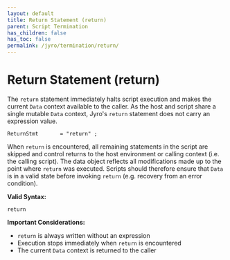 ```yaml
---
layout: default
title: Return Statement (return)
parent: Script Termination
has_children: false
has_toc: false
permalink: /jyro/termination/return/
---
```


# Return Statement (return)

The `return` statement immediately halts script execution and makes the current `Data` context available to the caller. As the host and script share a single mutable `Data` context, Jyro's `return` statement does not carry an expression value.

```
ReturnStmt       = "return" ;
```

When `return` is encountered, all remaining statements in the script are skipped and control returns to the host environment or calling context (i.e. the calling script). The data object reflects all modifications made up to the point where `return` was executed. Scripts should therefore ensure that `Data` is in a valid state before invoking `return` (e.g. recovery from an error condition).

**Valid Syntax:**
```jyro
return
```

**Important Considerations:**
- `return` is always written without an expression
- Execution stops immediately when `return` is encountered
- The current `Data` context is returned to the caller
